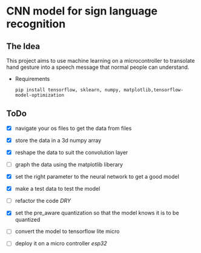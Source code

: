# CNN model for sign language recognition

## The Idea 
This project aims to use machine learning on a microcontroller to transolate hand gesture into a speech message that normal people can understand.

- Requirements

      pip install tensorflow, sklearn, numpy, matplotlib,tensorflow-model-optimization 

## ToDo

* [x]  navigate your os files to get the data from files
* [x] store the data in a 3d numpy array 
* [x] reshape the data to suit the convolution layer
* [ ] graph the data using the matplotlib liberary
* [x] set the right parameter to the neural network to get a good model
* [x] make a test data to test the model
* [ ] refactor the code *DRY*
* [x] set the pre_aware quantization so that the model knows it is to be quantized
* [ ] convert the model to tensorflow lite micro 
* [ ] deploy it on a micro controller *esp32*
  
